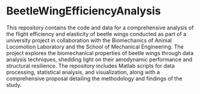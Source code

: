 # BeetleWingEfficiencyAnalysis
This repository contains the code and data for a comprehensive analysis of the flight efficiency and elasticity of beetle wings conducted as part of a university project in collaboration with the Biomechanics of Animal Locomotion Laboratory and the School of Mechanical Engineering. The project explores the biomechanical properties of beetle wings through data analysis techniques, shedding light on their aerodynamic performance and structural resilience. The repository includes Matlab scripts for data processing, statistical analysis, and visualization, along with a comprehensive proposal detailing the methodology and findings of the study.
